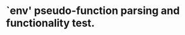 `env' pseudo-function parsing and functionality test.
=====================================================
